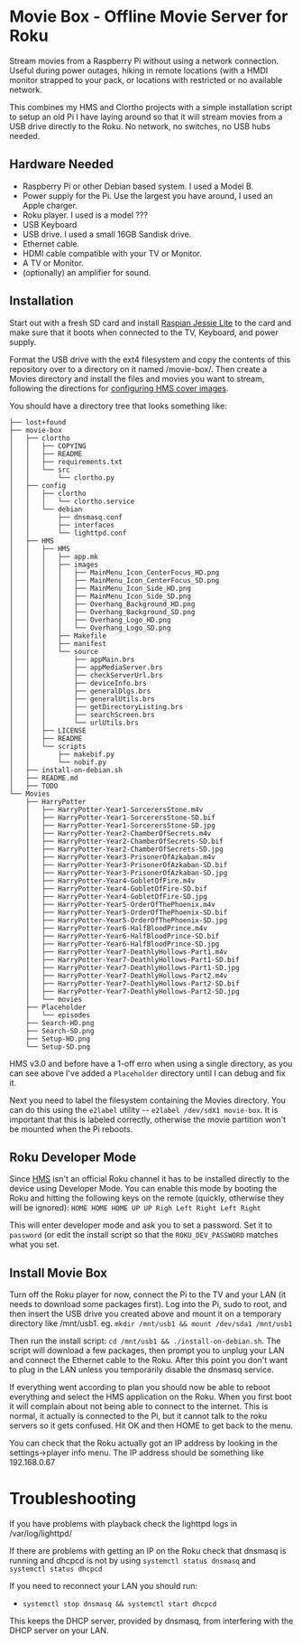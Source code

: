 # Movie Box - Offline Movie Server for Roku

Stream movies from a Raspberry Pi without using a network connection. Useful
during power outages, hiking in remote locations (with a HMDI monitor strapped
to your pack, or locations with restricted or no available network.

This combines my HMS and Clortho projects with a simple installation script to
setup an old Pi I have laying around so that it will stream movies from a USB
drive directly to the Roku. No network, no switches, no USB hubs needed.

## Hardware Needed

 * Raspberry Pi or other Debian based system. I used a Model B.
 * Power supply for the Pi. Use the largest you have around, I used an Apple charger.
 * Roku player. I used is a model ???
 * USB Keyboard
 * USB drive. I used a small 16GB Sandisk drive.
 * Ethernet cable.
 * HDMI cable compatible with your TV or Monitor.
 * A TV or Monitor.
 * (optionally) an amplifier for sound.

## Installation

Start out with a fresh SD card and install [Raspian Jessie
Lite](https://www.raspberrypi.org/downloads/raspbian/) to the card and make
sure that it boots when connected to the TV, Keyboard, and power supply.

Format the USB drive with the ext4 filesystem and copy the contents of this
repository over to a directory on it named /movie-box/. Then create a Movies
directory and install the files and movies you want to stream, following the
directions for [configuring HMS cover images](https://github.com/bcl/hms).

You should have a directory tree that looks something like:

```
├── lost+found
├── movie-box
│   ├── clortho
│   │   ├── COPYING
│   │   ├── README
│   │   ├── requirements.txt
│   │   └── src
│   │       └── clortho.py
│   ├── config
│   │   ├── clortho
│   │   │   └── clortho.service
│   │   └── debian
│   │       ├── dnsmasq.conf
│   │       ├── interfaces
│   │       └── lighttpd.conf
│   ├── HMS
│   │   ├── HMS
│   │   │   ├── app.mk
│   │   │   ├── images
│   │   │   │   ├── MainMenu_Icon_CenterFocus_HD.png
│   │   │   │   ├── MainMenu_Icon_CenterFocus_SD.png
│   │   │   │   ├── MainMenu_Icon_Side_HD.png
│   │   │   │   ├── MainMenu_Icon_Side_SD.png
│   │   │   │   ├── Overhang_Background_HD.png
│   │   │   │   ├── Overhang_Background_SD.png
│   │   │   │   ├── Overhang_Logo_HD.png
│   │   │   │   └── Overhang_Logo_SD.png
│   │   │   ├── Makefile
│   │   │   ├── manifest
│   │   │   └── source
│   │   │       ├── appMain.brs
│   │   │       ├── appMediaServer.brs
│   │   │       ├── checkServerUrl.brs
│   │   │       ├── deviceInfo.brs
│   │   │       ├── generalDlgs.brs
│   │   │       ├── generalUtils.brs
│   │   │       ├── getDirectoryListing.brs
│   │   │       ├── searchScreen.brs
│   │   │       └── urlUtils.brs
│   │   ├── LICENSE
│   │   ├── README
│   │   └── scripts
│   │       ├── makebif.py
│   │       └── nobif.py
│   ├── install-on-debian.sh
│   ├── README.md
│   ├── TODO
└── Movies
    ├── HarryPotter
    │   ├── HarryPotter-Year1-SorcerersStone.m4v
    │   ├── HarryPotter-Year1-SorcerersStone-SD.bif
    │   ├── HarryPotter-Year1-SorcerersStone-SD.jpg
    │   ├── HarryPotter-Year2-ChamberOfSecrets.m4v
    │   ├── HarryPotter-Year2-ChamberOfSecrets-SD.bif
    │   ├── HarryPotter-Year2-ChamberOfSecrets-SD.jpg
    │   ├── HarryPotter-Year3-PrisonerOfAzkaban.m4v
    │   ├── HarryPotter-Year3-PrisonerOfAzkaban-SD.bif
    │   ├── HarryPotter-Year3-PrisonerOfAzkaban-SD.jpg
    │   ├── HarryPotter-Year4-GobletOfFire.m4v
    │   ├── HarryPotter-Year4-GobletOfFire-SD.bif
    │   ├── HarryPotter-Year4-GobletOfFire-SD.jpg
    │   ├── HarryPotter-Year5-OrderOfThePhoenix.m4v
    │   ├── HarryPotter-Year5-OrderOfThePhoenix-SD.bif
    │   ├── HarryPotter-Year5-OrderOfThePhoenix-SD.jpg
    │   ├── HarryPotter-Year6-HalfBloodPrince.m4v
    │   ├── HarryPotter-Year6-HalfBloodPrince-SD.bif
    │   ├── HarryPotter-Year6-HalfBloodPrince-SD.jpg
    │   ├── HarryPotter-Year7-DeathlyHollows-Part1.m4v
    │   ├── HarryPotter-Year7-DeathlyHollows-Part1-SD.bif
    │   ├── HarryPotter-Year7-DeathlyHollows-Part1-SD.jpg
    │   ├── HarryPotter-Year7-DeathlyHollows-Part2.m4v
    │   ├── HarryPotter-Year7-DeathlyHollows-Part2-SD.bif
    │   ├── HarryPotter-Year7-DeathlyHollows-Part2-SD.jpg
    │   └── movies
    ├── Placeholder
    │   └── episodes
    ├── Search-HD.png
    ├── Search-SD.png
    ├── Setup-HD.png
    └── Setup-SD.png
```

HMS v3.0 and before have a 1-off erro when using a single directory, as you can
see above I've added a `Placeholder` directory until I can debug and fix it.

Next you need to label the filesystem containing the Movies directory. You can
do this using the `e2label` utility -- `e2label /dev/sdX1 movie-box`. It is
important that this is labeled correctly, otherwise the movie partition
won't be mounted when the Pi reboots.

## Roku Developer Mode

Since [HMS](https://github.com/bcl/hms) isn't an official Roku channel it has
to be installed directly to the device using Developer Mode. You can enable
this mode by booting the Roku and hitting the following keys on the remote
(quickly, otherwise they will be ignored): `HOME HOME HOME UP UP Righ Left
Right Left Right`

This will enter developer mode and ask you to set a password. Set it to
`password` (or edit the install script so that the `ROKU_DEV_PASSWORD` matches
what you set.

## Install Movie Box

Turn off the Roku player for now, connect the Pi to the TV and your LAN (it
needs to download some packages first). Log into the Pi, sudo to root, and then
insert the USB drive you created above and mount it on a temporary directory
like /mnt/usb1. eg. `mkdir /mnt/usb1 && mount /dev/sda1 /mnt/usb1`

Then run the install script: `cd /mnt/usb1 && ./install-on-debian.sh`. The
script will download a few packages, then prompt you to unplug your LAN and
connect the Ethernet cable to the Roku. After this point you don't want to plug
in the LAN unless you temporarily disable the dnsmasq service.

If everything went according to plan you should now be able to reboot
everything and select the HMS application on the Roku. When you first boot it
will complain about not being able to connect to the internet. This is normal,
it actually is connected to the Pi, but it cannot talk to the roku servers so
it gets confused. Hit OK and then HOME to get back to the menu.

You can check that the Roku actually got an IP address by looking in the
settings->player info menu. The IP address should be something like
192.168.0.67

# Troubleshooting

If you have problems with playback check the lighttpd logs in /var/log/lighttpd/

If there are problems with getting an IP on the Roku check that dnsmasq is
running and dhcpcd is not by using `systemctl status dnsmasq` and `systemctl
status dhcpcd`

If you need to reconnect your LAN you should run:

 * `systemctl stop dnsmasq && systemctl start dhcpcd`

This keeps the DHCP server, provided by dnsmasq, from interfering with the
DHCP server on your LAN.
